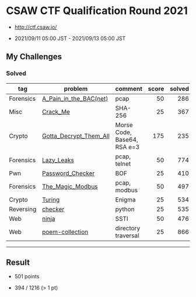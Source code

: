 # CSAW CTF Qualification Round 2021

* http://ctf.csaw.io/

* 2021/09/11 05:00 JST - 2021/09/13 05:00 JST

## My Challenges

### Solved

| tag       | problem                                          | comment                     | score | solved |
| --------- | ------------------------------------------------ | --------------------------- | ----: | -----: |
| Forensics | [A_Pain_in_the_BAC(net)](A_Pain_in_the_BAC_net)  | pcap                        | 50    | 286    |
| Misc      | [Crack_Me](Crack_Me)                             | SHA-256                     | 25    | 367    |
| Crypto    | [Gotta_Decrypt_Them_All](Gotta_Decrypt_Them_All) | Morse Code, Base64, RSA e=3 | 175   | 235    |
| Forensics | [Lazy_Leaks](Lazy_Leaks)                         | pcap, telnet                | 50    | 774    |
| Pwn       | [Password_Checker](Password_Checker)             | BOF                         | 25    | 410    |
| Forensics | [The_Magic_Modbus](The_Magic_Modbus)             | pcap, modbus                | 50    | 497    |
| Crypto    | [Turing](Turing)                                 | Enigma                      | 25    | 534    |
| Reversing | [checker](checker)                               | python                      | 25    | 535    |
| Web       | [ninja](ninja)                                   | SSTI                        | 50    | 476    |
| Web       | [poem-collection](poem-collection)               | directory traversal         | 25    | 866    |

---

## Result

* 501 points

* 394 / 1216 (> 1 pt)
